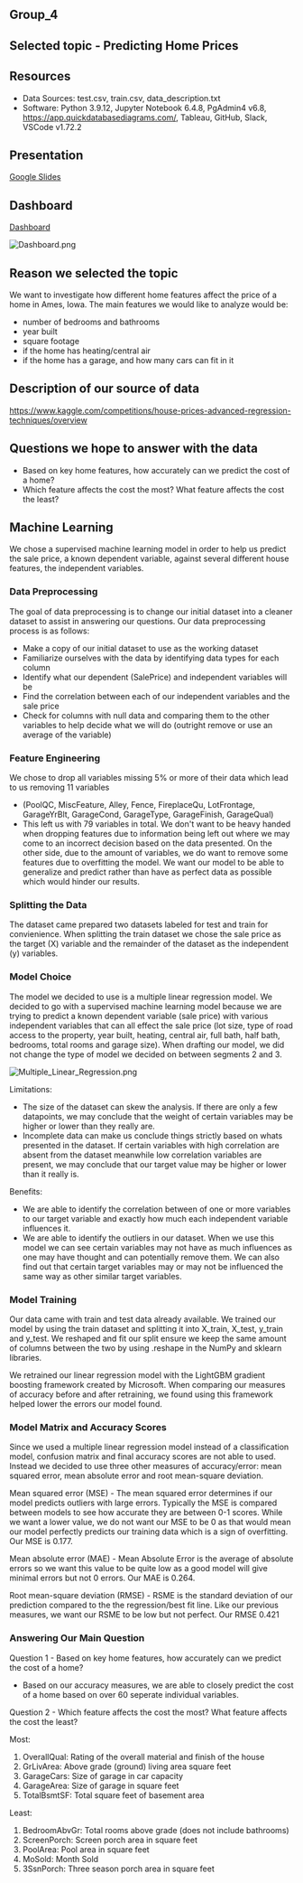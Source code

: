 ## Group_4

## Selected topic - Predicting Home Prices

## Resources
* Data Sources: test.csv, train.csv, data_description.txt
* Software: Python 3.9.12, Jupyter Notebook 6.4.8, PgAdmin4 v6.8, https://app.quickdatabasediagrams.com/, Tableau, GitHub, Slack, VSCode v1.72.2

## Presentation
[Google Slides](https://docs.google.com/presentation/d/e/2PACX-1vSmhfjixnMhFml-mH13Zp4ne5ZOoxOddiR3BigVnAtuqpHSYJfAzXmnFa1m2vh6y-5X4e9xEgmFkEjq/pub?start=false&loop=false&delayms=3000)

## Dashboard
[Dashboard](https://public.tableau.com/views/IowaReal-estateAnalysis/InteractiveDashboard?:language=en-US&publish=yes&:display_count=n&:origin=viz_share_link
)

![Dashboard.png](https://github.com/N-Khalid/Predicting-Home-Prices/blob/Simran---Square-1/Dashboard.png)

##  Reason we selected the topic

We want to investigate how different home features affect the price of a home in Ames, Iowa. The main features we would like to analyze would be:
  - number of bedrooms and bathrooms
  - year built
  - square footage 
  - if the home has heating/central air
  - if the home has a garage, and how many cars can fit in it
  
##  Description of our source of data

https://www.kaggle.com/competitions/house-prices-advanced-regression-techniques/overview

## Questions we hope to answer with the data

  - Based on key home features, how accurately can we predict the cost of a home?
  - Which feature affects the cost the most? What feature affects the cost the least?
  
##  Machine Learning

We chose a supervised machine learning model in order to help us predict the sale price, a known dependent variable, against several different house features, the independent variables. 

### Data Preprocessing

The goal of data preprocessing is to change our initial dataset into a cleaner dataset to assist in answering our questions. Our data preprocessing process is as follows:

- Make a copy of our initial dataset to use as the working dataset
- Familiarize ourselves with the data by identifying data types for each column
- Identify what our dependent (SalePrice) and independent variables will be
- Find the correlation between each of our independent variables and the sale price
- Check for columns with null data and comparing them to the other variables to help decide what we will do (outright remove or use an average of the variable)

    
### Feature Engineering

We chose to drop all variables missing 5% or more of their data which lead to us removing 11 variables
-	(PoolQC, MiscFeature, Alley, Fence, FireplaceQu, LotFrontage, GarageYrBlt, GarageCond, GarageType, GarageFinish, GarageQual)
- This left us with 79 variables in total. We don't want to be heavy handed when dropping features due to information being left out where we may come to an incorrect decision based on the data presented. On the other side, due to the amount of variables, we do want to remove some features due to overfitting the model. We want our model to be able to generalize and predict rather than have as perfect data as possible which would hinder our results.

### Splitting the Data

The dataset came prepared two datasets labeled for test and train for convienience. When splitting the train dataset we chose the sale price as the target (X) variable and the remainder of the dataset as the independent (y) variables.   

###  Model Choice

The model we decided to use is a multiple linear regression model. We decided to go with a supervised machine learning model because we are trying to predict a known dependent variable (sale price) with various independent variables that can all effect the sale price (lot size, type of road access to the property, year built, heating, central air, full bath, half bath, bedrooms, total rooms and garage size). When drafting our model, we did not change the type of model we decided on between segments 2 and 3.

![Multiple_Linear_Regression.png](https://github.com/N-Khalid/Predicting-Home-Prices/blob/Simran---Square-1/Multiple_Linear_Regression.png)

Limitations: 

- The size of the dataset can skew the analysis. If there are only a few datapoints, we may conclude that the weight of certain variables may be higher or lower than they really are. 
- Incomplete data can make us conclude things strictly based on whats presented in the dataset. If certain variables with high correlation are absent from the dataset meanwhile low correlation variables are present, we may conclude that our target value may be higher or lower than it really is.

Benefits: 

- We are able to identify the correlation between of one or more variables to our target variable and exactly how much each independent variable influences it.
- We are able to identify the outliers in our dataset. When we use this model we can see certain variables may not have as much influences as one may have thought and can potentially remove them. We can also find out that certain target variables may or may not be influenced the same way as other similar target variables.

### Model Training

Our data came with train and test data already available. We trained our model by using the train dataset and splitting it into X_train, X_test, y_train and y_test. We reshaped and fit our split ensure we keep the same amount of columns between the two by using .reshape in the NumPy and sklearn libraries. 

We retrained our linear regression model with the LightGBM gradient boosting framework created by Microsoft. When comparing our measures of accuracy before and after retraining, we found using this framework helped lower the errors our model found.

### Model Matrix and Accuracy Scores

Since we used a multiple linear regression model instead of a classification model, confusion matrix and final accuracy scores are not able to used. Instead we decided to use three other measures of accuracy/error: mean squared error, mean absolute error and root mean-square deviation.

Mean squared error (MSE) - The mean squared error determines if our model predicts outliers with large errors. Typically the MSE is compared between models to see how accurate they are between 0-1 scores. While we want a lower value, we do not want our MSE to be 0 as that would mean our model perfectly predicts our training data which is a sign of overfitting. Our MSE is 0.177.

Mean absolute error (MAE) - Mean Absolute Error is the average of absolute errors so we want this value to be quite low as a good model will give minimal errors but not 0 errors. Our MAE is 0.264.

Root mean-square deviation (RMSE) - RSME is the standard deviation of our prediction compared to the the regression/best fit line. Like our previous measures, we want our RSME to be low but not perfect. Our RMSE 0.421

### Answering Our Main Question

Question 1 - Based on key home features, how accurately can we predict the cost of a home? 

- Based on our accuracy measures, we are able to closely predict the cost of a home based on over 60 seperate individual variables.

Question 2 - Which feature affects the cost the most? What feature affects the cost the least?
 
Most:

1. OverallQual: Rating of the overall material and finish of the house
2. GrLivArea: Above grade (ground) living area square feet      
3. GarageCars: Size of garage in car capacity      
4. GarageArea: Size of garage in square feet      
5. TotalBsmtSF: Total square feet of basement area     

Least:

1. BedroomAbvGr: Total rooms above grade (does not include bathrooms)
2. ScreenPorch: Screen porch area in square feet
3. PoolArea: Pool area in square feet
4. MoSold: Month Sold           
5. 3SsnPorch: Three season porch area in square feet     
